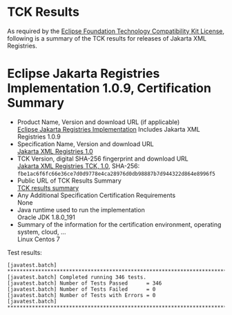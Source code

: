 TCK Results
===========

As required by the
[Eclipse Foundation Technology Compatibility Kit License](https://www.eclipse.org/legal/tck.php),
following is a summary of the TCK results for releases of Jakarta XML Registries.

# Eclipse Jakarta Registries Implementation 1.0.9, Certification Summary

- Product Name, Version and download URL (if applicable) \
  [Eclipse Jakarta Registries Implementation](https://github.com/eclipse-ee4j/jaxr-ri)
  Includes Jakarta XML Registries 1.0.9
- Specification Name, Version and download URL \
  [Jakarta XML Registries 1.0](https://jakarta.ee/specifications/xml-registries/1.0/)
- TCK Version, digital SHA-256 fingerprint and download URL \
  [Jakarta XML Registries TCK, 1.0](http://download.eclipse.org/ee4j/jakartaee-tck/jakartaee8-eftl/promoted/eclipse-xml-registries-tck-1.0.0.zip), SHA-256: `fbe1ac6f6fc66e36ce7d0d9778e4ca28976d0db98887b7d944322d864e8996f5`
- Public URL of TCK Results Summary \
  [TCK results summary](TCK-Results.html)
- Any Additional Specification Certification Requirements \
  None
- Java runtime used to run the implementation \
  Oracle JDK 1.8.0_191
- Summary of the information for the certification environment, operating system, cloud, ... \
  Linux Centos 7

Test results:

```
[javatest.batch] ********************************************************************************
[javatest.batch] Completed running 346 tests.
[javatest.batch] Number of Tests Passed      = 346
[javatest.batch] Number of Tests Failed      = 0
[javatest.batch] Number of Tests with Errors = 0
[javatest.batch] ********************************************************************************
```

